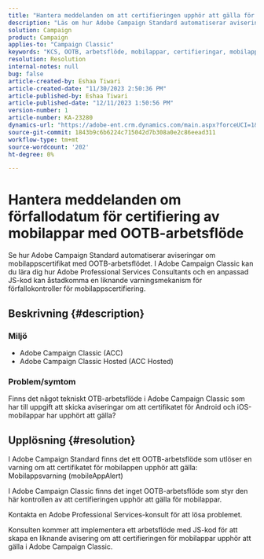 ```yaml
---
title: "Hantera meddelanden om att certifieringen upphör att gälla för mobilappar med OOTB-arbetsflöde"
description: "Läs om hur Adobe Campaign Standard automatiserar aviseringar om mobilappscertifikat."
solution: Campaign
product: Campaign
applies-to: "Campaign Classic"
keywords: "KCS, OOTB, arbetsflöde, mobilappar, certifieringar, mobilappsvarningar, felsökning, förfallodatum, meddelanden"
resolution: Resolution
internal-notes: null
bug: false
article-created-by: Eshaa Tiwari
article-created-date: "11/30/2023 2:50:36 PM"
article-published-by: Eshaa Tiwari
article-published-date: "12/11/2023 1:50:56 PM"
version-number: 1
article-number: KA-23280
dynamics-url: "https://adobe-ent.crm.dynamics.com/main.aspx?forceUCI=1&pagetype=entityrecord&etn=knowledgearticle&id=0eb138cc-8f8f-ee11-8179-6045bd006b3d"
source-git-commit: 1843b9c6b6224c715042d7b308a0e2c86eead311
workflow-type: tm+mt
source-wordcount: '202'
ht-degree: 0%

---
```


# Hantera meddelanden om förfallodatum för certifiering av mobilappar med OOTB-arbetsflöde


Se hur Adobe Campaign Standard automatiserar aviseringar om mobilappscertifikat med OOTB-arbetsflödet. I Adobe Campaign Classic kan du lära dig hur Adobe Professional Services Consultants och en anpassad JS-kod kan åstadkomma en liknande varningsmekanism för förfallokontroller för mobilappscertifiering.

## Beskrivning {#description}


### Miljö

- Adobe Campaign Classic (ACC)
- Adobe Campaign Classic Hosted (ACC Hosted)


### Problem/symtom

Finns det något tekniskt OTB-arbetsflöde i Adobe Campaign Classic som har till uppgift att skicka aviseringar om att certifikatet för Android och iOS-mobilappar har upphört att gälla?




## Upplösning {#resolution}


I Adobe Campaign Standard finns det ett OOTB-arbetsflöde som utlöser en varning om att certifikatet för mobilappen upphör att gälla: Mobilappsvarning (mobileAppAlert)

I Adobe Campaign Classic finns det inget OOTB-arbetsflöde som styr den här kontrollen av att certifieringen upphör att gälla för mobilappar.

Kontakta en Adobe Professional Services-konsult för att lösa problemet.

Konsulten kommer att implementera ett arbetsflöde med JS-kod för att skapa en liknande avisering om att certifieringen för mobilappar upphör att gälla i Adobe Campaign Classic.
